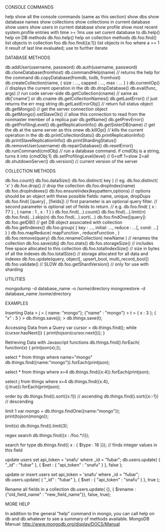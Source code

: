 CONSOLE COMMANDS

  help                show all the console commands (same as this section)
  show dbs            show database names
  show collections    show collections in current database
  show users          show users in current database
  show profile        show most recent system.profile entries with time >= 1ms
  use <db name>       set curent database to <db name>
  db.help()           help on DB methods
  db.foo.help()       help on collection methods
  db.foo.find()       list objects in collection foo
  db.foo.find({a:1})  list objects in foo where a == 1
  it                  result of last line evaluated; use to further iterate

DATABASE METHODS

  db.addUser(username, password)
  db.auth(username, password)
  db.cloneDatabase(fromhost)
  db.commandHelp(name) // returns the help for the command
  db.copyDatabase(fromdb, todb, fromhost)
  db.createCollection(name, { size : ..., capped : ..., max : ... } )
  db.currentOp() // displays the current operation in the db
  db.dropDatabase()
  db.eval(func, args) // run code server-side
  db.getCollection(cname) // same as db['cname'] or db.cname
  db.getCollectionNames()
  db.getLastError() // just returns the err msg string
  db.getLastErrorObj() // return full status object
  db.getMongo() // get the server connection object
  db.getMongo().setSlaveOk() // allow this connection to read from the nonmaster member of a replica pair
  db.getName()
  db.getPrevError()
  db.getProfilingLevel()
  db.getReplicationInfo()
  db.getSisterDB(name) // get the db at the same server as this onew
  db.killOp() // kills the current operation in the db
  db.printCollectionStats()
  db.printReplicationInfo()
  db.printSlaveReplicationInfo()
  db.printShardingStatus()
  db.removeUser(username)
  db.repairDatabase()
  db.resetError()
  db.runCommand(cmdObj) // run a database command. if cmdObj is a string, turns it into {cmdObj:1}
  db.setProfilingLevel(level) // 0=off 1=slow 2=all
  db.shutdownServer()
  db.version() // current version of the server

COLLECTION METHODS

  db.foo.count()
  db.foo.dataSize()
  db.foo.distinct( key ) // eg. db.foo.distinct( 'x' )
  db.foo.drop() // drop the collection
  db.foo.dropIndex(name)
  db.foo.dropIndexes()
  db.foo.ensureIndex(keypattern,options) // options should be an object with these possible fields: name, unique, dropDups
  db.foo.find( [query] , [fields]) // first parameter is an optional query filter.
                                   // second parameter is optional set of fields to return.
                                   // e.g. db.foo.find( { x : 77 } , { name : 1 , x : 1 } )
  db.foo.find(...).count()
  db.foo.find(...).limit(n)
  db.foo.find(...).skip(n)
  db.foo.find(...).sort(...)
  db.foo.findOne([query])
  db.foo.getDB() // get DB object associated with collection
  db.foo.getIndexes()
  db.foo.group( { key : ..., initial: ..., reduce : ...[, cond: ...] } )
  db.foo.mapReduce( mapFunction , reduceFunction , <optional params> )
  db.foo.remove(query)
  db.foo.renameCollection( newName ) // renames the collection
  db.foo.save(obj)
  db.foo.stats()
  db.foo.storageSize() // includes free space allocated to this collection
  db.foo.totalIndexSize() // size in bytes of all the indexes
  db.foo.totalSize() // storage allocated for all data and indexes
  db.foo.update(query, object[, upsert_bool, multi_record_bool])
  db.foo.validate() // SLOW
  db.foo.getShardVersion() // only for use with sharding

UTILITIES

  mongodump -d database_name -o /some/directory
  mongorestore -d database_name /some/directory

EXAMPLES

  Inserting Data
    > j = { name: "mongo"};
    {"name" : "mongo"}
    > t = { x : 3 };
    { "x" : 3  }
    > db.things.save(j);
    > db.things.save(t);

  Accessing Data from a Query
    var cursor = db.things.find();
    while (cursor.hasNext()) { print(tojson(cursor.next())); }

  Retrieving Data with Javascript functions
    db.things.find().forEach( function(x) { printjson(x);});

  select * from things where name="mongo"
    db.things.find({name:"mongo"}).forEach(printjson);

  select * from things where x=4
    db.things.find({x:4}).forEach(printjson);

  select j from things where x=4
    db.things.find({x:4}, {j:true}).forEach(printjson);

  order by
    db.things.find().sort({x:1})  // ascending
    db.things.find().sort({x:-1}) // descending

  limit 1
    var mongo = db.things.findOne({name:"mongo"});
    print(tojson(mongo));

  limit(x)
    db.things.find().limit(3);

  regex search
    db.things.find({x : /foo.*/i});

  search for type
    db.things.find({ x : { $type : 16 }});  // finds integer values in this field

  update users set api_token = 'snafu' where _id = "fubar";
    db.users.update( { "_id" : "fubar" }, { $set : { "api_token" : "snafu" } }, false );

  update or insert users set api_token = 'snafu' where _id = "fubar";
    db.users.update( { "_id" : "fubar" }, { $set : { "api_token" : "snafu" } }, true );

  Rename all fields in a collection
    db.users.update( {}, { $rename : {"old_field_name" : "new_field_name"}}, false, true);

MORE HELP

  In addition to the general "help" command in mongo, you can call help on db
  and db.whatever to see a summary of methods available.
  MongoDB Manual: http://www.mongodb.org/display/DOCS/Manual
